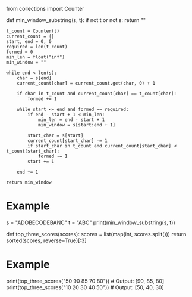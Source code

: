 from collections import Counter

def min_window_substring(s, t):
    if not t or not s:
        return ""
    
    t_count = Counter(t)
    current_count = {}
    start, end = 0, 0
    required = len(t_count)
    formed = 0
    min_len = float("inf")
    min_window = ""

    while end < len(s):
        char = s[end]
        current_count[char] = current_count.get(char, 0) + 1

        if char in t_count and current_count[char] == t_count[char]:
            formed += 1
        
        while start <= end and formed == required:
            if end - start + 1 < min_len:
                min_len = end - start + 1
                min_window = s[start:end + 1]
            
            start_char = s[start]
            current_count[start_char] -= 1
            if start_char in t_count and current_count[start_char] < t_count[start_char]:
                formed -= 1
            start += 1
        
        end += 1
    
    return min_window

# Example
s = "ADOBECODEBANC"
t = "ABC"
print(min_window_substring(s, t)) 



def top_three_scores(scores):
    scores = list(map(int, scores.split()))
    return sorted(scores, reverse=True)[:3]

# Example
print(top_three_scores("50 90 85 70 80"))  # Output: [90, 85, 80]
print(top_three_scores("10 20 30 40 50"))  # Output: [50, 40, 30]

